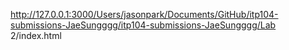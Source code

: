 http://127.0.0.1:3000/Users/jasonpark/Documents/GitHub/itp104-submissions-JaeSungggg/itp104-submissions-JaeSungggg/Lab 2/index.html
